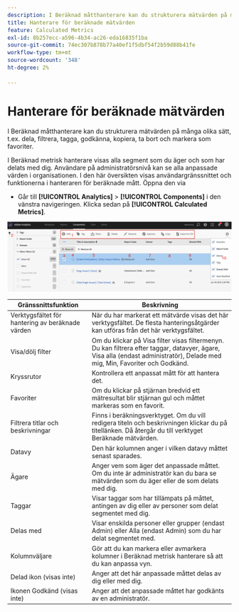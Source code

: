 ```yaml
---
description: I Beräknad måtthanterare kan du strukturera mätvärden på många olika sätt, t.ex. dela, filtrera, tagga, godkänna, kopiera, ta bort och markera som favoriter.
title: Hanterare för beräknade mätvärden
feature: Calculated Metrics
exl-id: 8b257ecc-a596-4b34-ac26-eda16835f1ba
source-git-commit: 74ec307b878b77a40ef1f5dbf54f2b59d88b41fe
workflow-type: tm+mt
source-wordcount: '348'
ht-degree: 2%

---
```


# Hanterare för beräknade mätvärden

I Beräknad måtthanterare kan du strukturera mätvärden på många olika sätt, t.ex. dela, filtrera, tagga, godkänna, kopiera, ta bort och markera som favoriter.

I Beräknad metrisk hanterare visas alla segment som du äger och som har delats med dig. Användare på administratörsnivå kan se alla anpassade värden i organisationen. I den här översikten visas användargränssnittet och funktionerna i hanteraren för beräknade mått. Öppna den via

* Går till **[!UICONTROL Analytics]** > **[!UICONTROL Components]** i den vänstra navigeringen. Klicka sedan på **[!UICONTROL Calculated Metrics]**.

![](assets/calcmet_mgr_ui.png)

| Gränssnittsfunktion | Beskrivning |
| --- | --- |
| Verktygsfältet för hantering av beräknade värden | När du har markerat ett mätvärde visas det här verktygsfältet. De flesta hanteringsåtgärder kan utföras från det här verktygsfältet. |
| Visa/dölj filter | Om du klickar på Visa filter visas filtermenyn. Du kan filtrera efter taggar, datavyer, ägare, Visa alla (endast administratör), Delade med mig, Min, Favoriter och Godkänd. |
| Kryssrutor | Kontrollera ett anpassat mått för att hantera det. |
| Favoriter | Om du klickar på stjärnan bredvid ett mätresultat blir stjärnan gul och måttet markeras som en favorit. |
| Filtrera titlar och beskrivningar | Finns i beräkningsverktyget. Om du vill redigera titeln och beskrivningen klickar du på titellänken. Då återgår du till verktyget Beräknade mätvärden. |
| Datavy | Den här kolumnen anger i vilken datavy måttet senast sparades. |
| Ägare | Anger vem som äger det anpassade måttet. Om du inte är administratör kan du bara se mätvärden som du äger eller de som delats med dig. |
| Taggar | Visar taggar som har tillämpats på måttet, antingen av dig eller av personer som delat segmentet med dig. |
| Delas med | Visar enskilda personer eller grupper (endast Admin) eller Alla (endast Admin) som du har delat segmentet med. |
| Kolumnväljare | Gör att du kan markera eller avmarkera kolumner i Beräknad metrisk hanterare så att du kan anpassa vyn. |
| Delad ikon (visas inte) | Anger att det här anpassade måttet delas av dig eller med dig. |
| Ikonen Godkänd (visas inte) | Anger att det anpassade måttet har godkänts av en administratör. |
